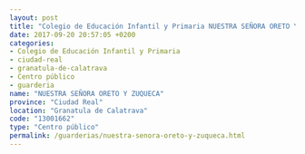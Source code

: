 ```yaml
---
layout: post
title: "Colegio de Educación Infantil y Primaria NUESTRA SEÑORA ORETO Y ZUQUECA"
date: 2017-09-20 20:57:05 +0200
categories:
- Colegio de Educación Infantil y Primaria
- ciudad-real
- granatula-de-calatrava
- Centro público
- guarderia
name: "NUESTRA SEÑORA ORETO Y ZUQUECA"
province: "Ciudad Real"
location: "Granatula de Calatrava"
code: "13001662"
type: "Centro público"
permalink: /guarderias/nuestra-senora-oreto-y-zuqueca.html
---
```

